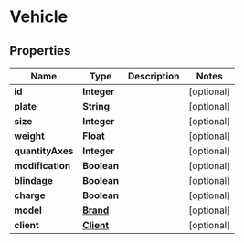 

# Vehicle


## Properties

| Name | Type | Description | Notes |
|------------ | ------------- | ------------- | -------------|
|**id** | **Integer** |  |  [optional] |
|**plate** | **String** |  |  [optional] |
|**size** | **Integer** |  |  [optional] |
|**weight** | **Float** |  |  [optional] |
|**quantityAxes** | **Integer** |  |  [optional] |
|**modification** | **Boolean** |  |  [optional] |
|**blindage** | **Boolean** |  |  [optional] |
|**charge** | **Boolean** |  |  [optional] |
|**model** | [**Brand**](Brand.md) |  |  [optional] |
|**client** | [**Client**](Client.md) |  |  [optional] |



